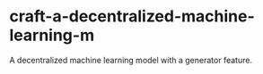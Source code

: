# craft-a-decentralized-machine-learning-m
A decentralized machine learning model with a generator feature.
